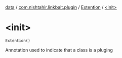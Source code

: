 [data](../../index.md) / [com.nishtahir.linkbait.plugin](../index.md) / [Extention](index.md) / [&lt;init&gt;](.)


# &lt;init&gt;

`Extention()`

Annotation used to indicate that a class is a pluging



